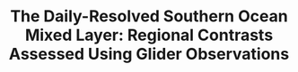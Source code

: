 ---
title: "The Daily-Resolved Southern Ocean Mixed Layer: Regional Contrasts Assessed Using Glider Observations"
citation: "Edholm, J.M., Swart, S., **du Plessis, M.D.,** and Nicholson, S.A., 2022. Atmospheric rivers contribute to summer surface buoyancy forcing in the atlantic sector of the southern ocean. Geophysical Research Letters, 49(17), p.e2022GL100149."
doi: "https://doi.org/10.1029/2022GL100149" 
category: manuscripts
---